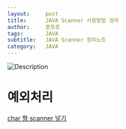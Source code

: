 ```yaml
---
layout:     post
title:      JAVA Scanner 사용방법 정리
author:     쭌프로
tags:       JAVA
subtitle:   JAVA Scanner 정리노트
category:   JAVA
---
```


<!-- Start Writing Below in Markdown -->

![Description](https://alalstjr.github.io/jjunpro.github.io/img/java_bg.png)

# 예외처리

<a href="http://blog.naver.com/PostView.nhn?blogId=seongdn22&logNo=60189177233">char 형 scanner 넣기</a>
